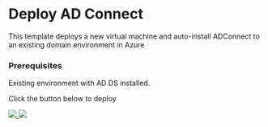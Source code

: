 # Deploy AD Connect

This template deploys a new virtual machine and auto-install ADConnect to an existing domain environment in Azure



### Prerequisites

Existing environment with AD DS installed.




Click the button below to deploy

<a href="https://portal.azure.com/#create/Microsoft.Template/uri/https%3A%2F%2Fraw.githubusercontent.com%2FAlan-AcutePath%2Fazure-quickstart-templates%2Fmaster%2FADConnect%2Fazuredeploy.json" target="_blank">
    <img src="http://azuredeploy.net/deploybutton.png"/>
</a>
<a href="http://armviz.io/#/?load=https%3A%2F%2Fraw.githubusercontent.com%2FAlan-AcutePath%2Fazure-quickstart-templates%2Fmaster%2FADConnect%2Fazuredeploy.json" target="_blank">
    <img src="http://armviz.io/visualizebutton.png"/>
</a>
